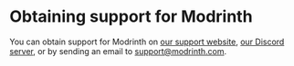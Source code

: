 # Obtaining support for Modrinth

You can obtain support for Modrinth on [our support website](https://support.modrinth.com), [our Discord server](https://discord.modrinth.com), or by sending an email to [support@modrinth.com](mailto:support@modrinth.com).
